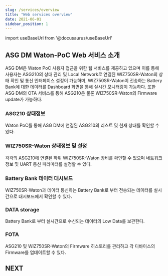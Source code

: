 ```yaml
---
slug: /services/overview
title: "Web services overview"
date: 2021-06-01
sidebar_position: 1
---
```


import useBaseUrl from '@docusaurus/useBaseUrl'

## ASG DM Waton-PoC Web 서비스 소개
ASG DM은 Waton PoC 사용자 접근을 위한 웹 서비스를 제공하고 있으며 이를 통해 사용자는 ASG210의 상태 관리 및 Local Network로 연결된 WIZ750SR-Waton의 상태 확인 및 통신 인터페이스 설정이 가능하며, WIZ750SR-Waton이 전송하는 Battery Bank에 대한 데이터를 Dashboard 화면을 통해 실시간 모니터링이 가능하다. 또한 ASG DM의 OTA 서비스를 통해 ASG210은 물론 WIZ750SR-Waton의 Firmware update가 가능하다.

### ASG210 상태정보
Waton PoC를 통해 ASG DM에 연결된 ASG210의 리스트 및 현재 상태를 확인할 수 있다.

### WIZ750SR-Waton 상태정보 및 설정
각각의 ASG210에 연결된 하위 WIZ750SR-Waton 장비를 확인할 수 있으며 네트워크 정보 및 UART 통신 파라미터를 설정할 수 있다.

### Battery Bank 데이터 대시보드
WIZ750SR-Waton과 데이터 통신하는 Battery Bank로 부터 전송되는 데이터를 실시간으로 대시보드에서 확인할 수 있다.

### DATA storage
Battery Bank로 부터 실시간으로 수신되는 데이터의 Low Data를 보관한다.

### FOTA
ASG210 및 WIZ750SR-Waton의 Firmware 히스토리를 관리하고 각 디바이스의 Firmware를 업데이트할 수 있다.


## NEXT
 

